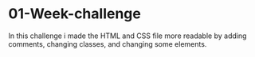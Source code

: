 # 01-Week-challenge

In this challenge i made the HTML and CSS file more readable by adding comments, changing classes, and changing some elements.
